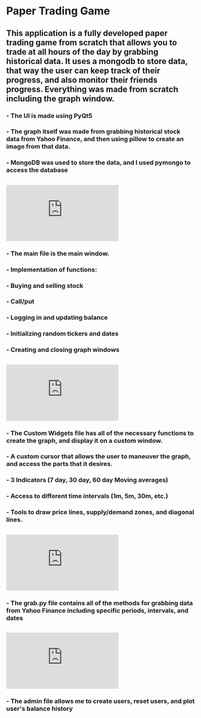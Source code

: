 # Paper Trading Game
## This application is a fully developed paper trading game from scratch that allows you to trade at all hours of the day by grabbing historical data. It uses a mongodb to store data, that way the user can keep track of their progress, and also monitor their friends progress. Everything was made from scratch including the graph window.
###   - The UI is made using PyQt5
###   - The graph itself was made from grabbing historical stock data from Yahoo Finance, and then using pillow to create an image from that data.
###   - MongoDB was used to store the data, and I used pymongo to access the database
## ![main.py](https://github.com/Caleb2580/Paper-Trading-Game/blob/main/main.py)
###   - The main file is the main window.
###   - Implementation of functions:
###       - Buying and selling stock
###       - Call/put
###       - Logging in and updating balance
###       - Initializing random tickers and dates
###       - Creating and closing graph windows
## ![CustomWidgets.py](https://github.com/Caleb2580/Paper-Trading-Game/blob/main/CustomWidgets.py)
###   - The Custom Widgets file has all of the necessary functions to create the graph, and display it on a custom window.
###   - A custom cursor that allows the user to maneuver the graph, and access the parts that it desires.
###   - 3 Indicators (7 day, 30 day, 60 day Moving averages)
###   - Access to different time intervals (1m, 5m, 30m, etc.)
###   - Tools to draw price lines, supply/demand zones, and diagonal lines.
## ![grab.py](https://github.com/Caleb2580/Paper-Trading-Game/blob/main/grab.py)
###   - The grab.py file contains all of the methods for grabbing data from Yahoo Finance including specific periods, intervals, and dates
## ![admin.py](https://github.com/Caleb2580/Paper-Trading-Game/blob/main/admin.py)
###   - The admin file allows me to create users, reset users, and plot user's balance history

